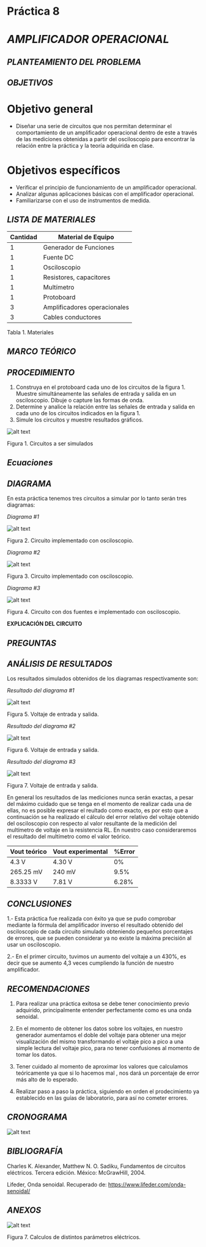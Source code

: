 # Práctica 8
# *AMPLIFICADOR OPERACIONAL*
## *PLANTEAMIENTO DEL PROBLEMA*



## *OBJETIVOS*
# Objetivo general
- Diseñar una serie de circuitos que nos permitan determinar el comportamiento de un amplificador operacional dentro de este a través de las mediciones obtenidas a partir del osciloscopio para encontrar la relación entre la práctica y la teoría adquirida en clase.

# Objetivos específicos

- Verificar el principio de funcionamiento de un amplificador operacional.
- Analizar algunas aplicaciones básicas con el amplificador operacional.
- Familiarizarse con el uso de instrumentos de medida.

## *LISTA DE MATERIALES*


| Cantidad | Material de Equipo |
| ------------- | ------------- |
| 1  | Generador de Funciones |
|  1 | Fuente DC  |
| 1  | Osciloscopio |
|  1 | Resistores, capacitores  |
|   1 | Multímetro     |
|  1  | Protoboard      |
|  3  | Amplificadores operacionales      |
|  3  | Cables conductores      |

Tabla 1. Materiales
## *MARCO TEÓRICO*




## *PROCEDIMIENTO*
1. Construya en el protoboard cada uno de los circuitos de la figura 1. Muestre
simultáneamente las señales de entrada y salida en un osciloscopio. Dibuje o capture las formas
de onda.
2. Determine y analice la relación entre las señales de entrada y salida en cada uno de los
circuitos indicados en la figura 1.
3. Simule los circuitos y muestre resultados gráficos.

![alt text](https://github.com/Crislml/Practica-8/blob/master/Img/amplificadores.jpg)

Figura 1. Circuitos a ser simulados

## *Ecuaciones*



## *DIAGRAMA*
En esta práctica tenemos tres circuitos a simular por lo tanto serán tres diagramas:

*Diagrama #1*

![alt text](https://github.com/Crislml/Practica-8/blob/master/Img/Diagrama%20simulado%201.png)

Figura 2. Circuito implementado con osciloscopio.

*Diagrama #2*

![alt text](https://github.com/Crislml/Practica-8/blob/master/Img/Diagrama%20simulado%202.png)

Figura 3. Circuito implementado con osciloscopio.

*Diagrama #3*

![alt text](https://github.com/Crislml/Practica-8/blob/master/Img/Diagrama%20simulado%203.png)

Figura 4. Circuito con dos fuentes e implementado con osciloscopio.

 **EXPLICACIÓN DEL CIRCUITO**



## *PREGUNTAS*



## *ANÁLISIS DE RESULTADOS*
Los resultados simulados obtenidos de los diagramas respectivamente son:

*Resultado del diagrama #1*

![alt text](https://github.com/Crislml/Practica-8/blob/master/Img/Resultado%201.png)

Figura 5. Voltaje de entrada y salida.

*Resultado del diagrama #2*

![alt text](https://github.com/Crislml/Practica-8/blob/master/Img/Resultado%202.png)

Figura 6. Voltaje de entrada y salida.

*Resultado del diagrama #3*

![alt text](https://github.com/Crislml/Practica-8/blob/master/Img/Resultado%203.png)

Figura 7. Voltaje de entrada y salida.

En general los resultados de las mediciones nunca serán exactas, a pesar del máximo cuidado que se tenga en el momento de realizar cada una de ellas, no es posible expresar el reultado como exacto, es por esto que a continuación se ha realizado el cálculo del error relativo del voltaje obtenido del osciloscopio con respecto al valor resultante de la medición del multímetro de voltaje en la resistencia RL. En nuestro caso consideraremos el resultado del multímetro como el valor teórico.

| Vout teórico | Vout experimental | %Error |
| ------------- | ------------- | ------------- |
|4.3  V | 4.30 V  | 0%  |
|265.25  mV | 240 mV  | 9.5%  |
|8.3333  V | 7.81 V  | 6.28%  |




## *CONCLUSIONES*
1.- Esta práctica fue realizada con éxito ya que se pudo comprobar mediante la fórmula del amplificador inverso el resultado obtenido del osciloscopio de cada circuito simulado obteniendo pequeños porcentajes de errores, que se pueden considerar ya no existe la máxima precisión al usar un osciloscopio.

2.- En el primer circuito, tuvimos un aumento del voltaje a un 430%, es decir que se aumento 4,3 veces cumpliendo la función de nuestro amplificador.



## *RECOMENDACIONES*
1. Para realizar una práctica exitosa se debe tener conocimiento previo adquirido, principalmente entender perfectamente como es una onda senoidal.

2. En el momento de obtener los datos sobre los voltajes, en nuestro generador aumentamos el doble del voltaje para obtener una mejor visualización del mismo transformando el voltaje pico a pico a una simple lectura del voltaje pico, para no tener confusiones al momento de tomar los datos.

3. Tener cuidado al momento de aproximar los valores que calculamos teóricamente ya que si lo hacemos mal , nos dará un porcentaje de error más alto de lo esperado.

4. Realizar paso a paso la práctica, siguiendo en orden el prodecimiento ya establecido en las guías de laboratorio, para así no cometer errores. 


## *CRONOGRAMA*

![alt text]()

## *BIBLIOGRAFÍA*

Charles K. Alexander, Matthew N. O. Sadiku, Fundamentos de circuitos eléctricos. Tercera edición. México: McGrawHill, 2004.

Lifeder, Onda senoidal. Recuperado de: https://www.lifeder.com/onda-senoidal/

## *ANEXOS*

![alt text]()

Figura 7.  Calculos de distintos parámetros eléctricos.

